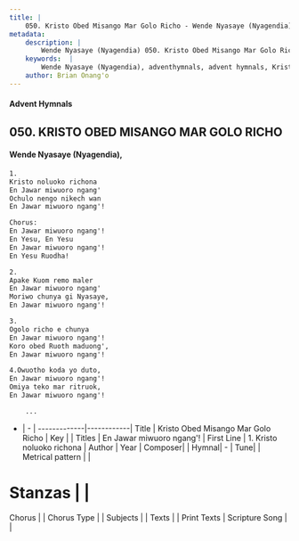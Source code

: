 ```yaml
---
title: |
    050. Kristo Obed Misango Mar Golo Richo - Wende Nyasaye (Nyagendia)
metadata:
    description: |
        Wende Nyasaye (Nyagendia) 050. Kristo Obed Misango Mar Golo Richo. 1. Kristo noluoko richona En Jawar miwuoro ngang' Ochulo nengo nikech wan En Jawar miwuoro ngang'!  Chorus: En Jawar miwuoro ngang'! En Yesu, En Yesu En Jawar miwuoro ngang'! En Yesu Ruodha!  2. Apake Kuom remo maler En Jawar miwuoro ngang' Moriwo chunya gi Nyasaye, En Jawar miwuoro ngang'!  3. Ogolo richo e chunya En Jawar miwuoro ngang'! Koro obed Ruoth maduong', En Jawar miwuoro ngang'!  4.Owuotho koda yo duto, En Jawar miwuoro ngang'! Omiya teko mar ritruok, En Jawar miwuoro ngang'!      ...
    keywords:  |
        Wende Nyasaye (Nyagendia), adventhymnals, advent hymnals, Kristo Obed Misango Mar Golo Richo, 1. Kristo noluoko richona. En Jawar miwuoro ngang'!
    author: Brian Onang'o
---
```


#### Advent Hymnals
## 050. KRISTO OBED MISANGO MAR GOLO RICHO
####  Wende Nyasaye (Nyagendia),

```txt
1.
Kristo noluoko richona
En Jawar miwuoro ngang'
Ochulo nengo nikech wan
En Jawar miwuoro ngang'!

Chorus:
En Jawar miwuoro ngang'!
En Yesu, En Yesu
En Jawar miwuoro ngang'!
En Yesu Ruodha!

2.
Apake Kuom remo maler
En Jawar miwuoro ngang'
Moriwo chunya gi Nyasaye,
En Jawar miwuoro ngang'!

3.
Ogolo richo e chunya
En Jawar miwuoro ngang'!
Koro obed Ruoth maduong',
En Jawar miwuoro ngang'!

4.Owuotho koda yo duto,
En Jawar miwuoro ngang'!
Omiya teko mar ritruok,
En Jawar miwuoro ngang'!

    ...
```

- |   -  |
-------------|------------|
Title | Kristo Obed Misango Mar Golo Richo |
Key |  |
Titles | En Jawar miwuoro ngang'! |
First Line | 1. Kristo noluoko richona |
Author | 
Year | 
Composer| |
Hymnal|  - |
Tune|  |
Metrical pattern | |
# Stanzas |  |
Chorus |  |
Chorus Type |  |
Subjects | |
Texts |  |
Print Texts | 
Scripture Song |  |
    
